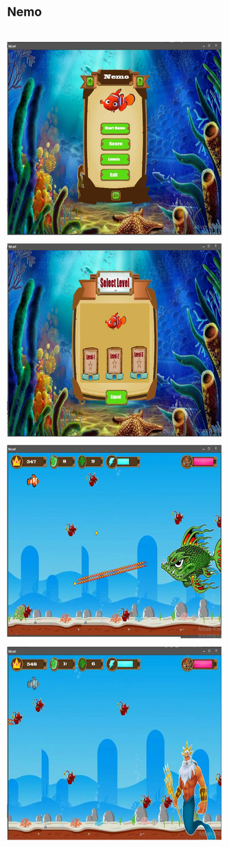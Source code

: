 # Nemo
</br>
</br>
<img src="Nemo/img/img_1.jpg" width=500 height=450>
</br>
</br>
<img src="Nemo/img/img_2.jpg" width=500 height=450>
</br>
</br>
<img src="Nemo/img/img_3.jpg" width=500 height=450>
</br>
</br>
<img src="Nemo/img/img_4.jpg" width=500 height=450>

